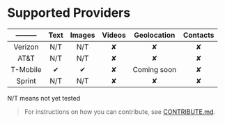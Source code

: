 # Supported Providers

|   ———    | Text | Images | Videos | Geolocation | Contacts |
| :------: | :--: | :----: | :----: | :---------: | :------: |
| Verizon  | N/T  | N/T    | ✘      | ✘           | ✘        |
| AT&T     | N/T  | N/T    | ✘      | ✘           | ✘        |
| T-Mobile | ✔    | ✔      | ✘      | Coming soon | ✘        |
| Sprint   | N/T  | N/T    | ✘      | ✘           | ✘        |

N/T means not yet tested



> For instructions on how you can contribute, see [CONTRIBUTE.md](https://github.com/gators/blob/master/CONTRIBUTE.md).
